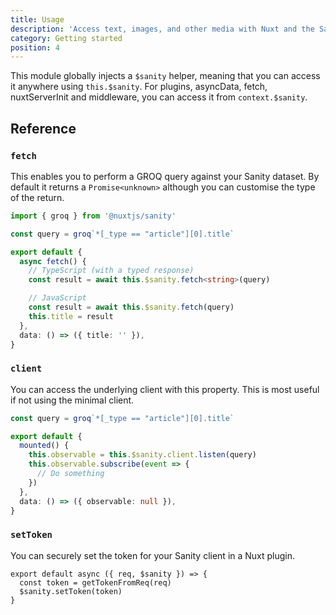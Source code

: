 ```yaml
---
title: Usage
description: 'Access text, images, and other media with Nuxt and the Sanity headless CMS.'
category: Getting started
position: 4
---
```


This module globally injects a `$sanity` helper, meaning that you can access it anywhere using `this.$sanity`. For plugins, asyncData, fetch, nuxtServerInit and middleware, you can access it from `context.$sanity`.

## Reference

### `fetch`

This enables you to perform a GROQ query against your Sanity dataset. By default it returns a `Promise<unknown>` although you can customise the type of the return.

```ts
import { groq } from '@nuxtjs/sanity'

const query = groq`*[_type == "article"][0].title`

export default {
  async fetch() {
    // TypeScript (with a typed response)
    const result = await this.$sanity.fetch<string>(query)

    // JavaScript
    const result = await this.$sanity.fetch(query)
    this.title = result
  },
  data: () => ({ title: '' }),
}
```

### `client`

You can access the underlying client with this property. This is most useful if not using the minimal client.

```ts
const query = groq`*[_type == "article"][0].title`

export default {
  mounted() {
    this.observable = this.$sanity.client.listen(query)
    this.observable.subscribe(event => {
      // Do something
    })
  },
  data: () => ({ observable: null }),
}
```

### `setToken`

You can securely set the token for your Sanity client in a Nuxt plugin.

```js{}[plugins/sanity.js]
export default async ({ req, $sanity }) => {
  const token = getTokenFromReq(req)
  $sanity.setToken(token)
}
```
